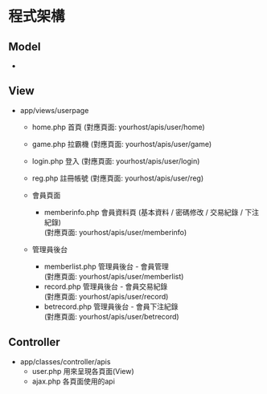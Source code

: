 # 程式架構

## Model
-
## View
- app/views/userpage
    - home.php  首頁  (對應頁面: yourhost/apis/user/home)
    - game.php  拉霸機  (對應頁面: yourhost/apis/user/game)
    - login.php 登入  (對應頁面: yourhost/apis/user/login)
    - reg.php   註冊帳號  (對應頁面: yourhost/apis/user/reg)

    - 會員頁面
        - memberinfo.php  會員資料頁 (基本資料 / 密碼修改 / 交易紀錄 / 下注紀錄)  
        (對應頁面: yourhost/apis/user/memberinfo)

    - 管理員後台
        - memberlist.php  管理員後台 - 會員管理  
        (對應頁面: yourhost/apis/user/memberlist)
        - record.php      管理員後台 - 會員交易紀錄  
        (對應頁面: yourhost/apis/user/record)
        - betrecord.php   管理員後台 - 會員下注紀錄  
        (對應頁面: yourhost/apis/user/betrecord)

## Controller
 - app/classes/controller/apis
     - user.php  用來呈現各頁面(View)
     - ajax.php  各頁面使用的api